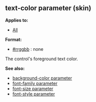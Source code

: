 ## text-color parameter (skin)

<!-- -->
**Applies to:**
+   [All](/ref/%7Bskin%7D/control.md) 
<!-- -->
**Format:**
+   [#rrggbb](/ref/%7B%7Bappendix%7D%7D/html-colors.md) :   none


The control\'s foreground text color.

**See also:**
+   [background-color parameter](/ref/%7Bskin%7D/param/background-color.md) 
+   [font-family parameter](/ref/%7Bskin%7D/param/font-family.md) 
+   [font-size parameter](/ref/%7Bskin%7D/param/font-size.md) 
+   [font-style parameter](/ref/%7Bskin%7D/param/font-style.md) 